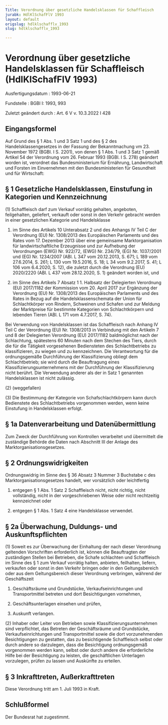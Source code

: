 ```yaml
---
Title: Verordnung über gesetzliche Handelsklassen für Schaffleisch
jurabk: HdlKlSchafFlV 1993
layout: default
origslug: hdlklschafflv_1993
slug: hdlklschafflv_1993

---
```


# Verordnung über gesetzliche Handelsklassen für Schaffleisch (HdlKlSchafFlV 1993)

Ausfertigungsdatum
:   1993-06-21

Fundstelle
:   BGBl I: 1993, 993

Zuletzt geändert durch
:   Art. 6 V v. 10.3.2022 I 428


## Eingangsformel

Auf Grund des § 1 Abs. 1 und 3 Satz 1 und des § 2 des
Handelsklassengesetzes in der Fassung der Bekanntmachung vm 23.
November 1972 (BGBl. I S. 2201), von denen § 1 Abs. 1 und 3 Satz 1
gemäß Artikel 54 der Verordnung vom 26. Februar 1993 (BGBl. I S. 278)
geändert worden ist, verordnet das Bundesministerium für Ernährung,
Landwirtschaft und Forsten im Einvernehmen mit den Bundesministerien
für Gesundheit und für Wirtschaft:


## § 1 Gesetzliche Handelsklassen, Einstufung in Kategorien und Kennzeichnung

(1) Schaffleisch darf zum Verkauf vorrätig gehalten, angeboten,
feilgehalten, geliefert, verkauft oder sonst in den Verkehr gebracht
werden in einer gesetzlichen Kategorie und Handelsklasse

1.  im Sinne des Artikels 10 Unterabsatz 2 und des Anhangs IV Teil C der
    Verordnung (EU) Nr. 1308/2013 des Europäischen Parlaments und des
    Rates vom 17. Dezember 2013 über eine gemeinsame Marktorganisation für
    landwirtschaftliche Erzeugnisse und zur Aufhebung der Verordnungen
    (EWG) Nr. 922/72, (EWG) Nr. 234/79, (EG) Nr. 1037/2001 und (EG) Nr.
    1234/2007 (ABl. L 347 vom 20.12.2013, S. 671; L 189 vom 27.6.2014, S.
    261; L 130 vom 19.5.2016, S. 18; L 34 vom 9.2.2017, S. 41; L 106 vom
    6\.4.2020, S. 12), die zuletzt durch die Verordnung (EU) 2020/2220
    (ABl. L 437 vom 28.12.2020, S. 1) geändert worden ist, und


2.  im Sinne des Artikels 7 Absatz 1 1. Halbsatz der Delegierten
    Verordnung (EU) 2017/1182 der Kommission vom 20. April 2017 zur
    Ergänzung der Verordnung (EU) Nr. 1308/2013 des Europäischen
    Parlaments und des Rates in Bezug auf die Handelsklassenschemata der
    Union für Schlachtkörper von Rindern, Schweinen und Schafen und zur
    Meldung der Marktpreise für bestimmte Kategorien von Schlachtkörpern
    und lebenden Tieren (ABl. L 171 vom 4.7.2017, S. 74).



Bei Verwendung von Handelsklassen ist das Schaffleisch nach Anhang IV
Teil C der Verordnung (EU) Nr. 1308/2013 in Verbindung mit den
Artikeln 7 und 8 der Delegierten Verordnung (EU) 2017/1182
baldmöglichst nach der Schlachtung, spätestens 60 Minuten nach dem
Stechen des Tiers, durch die für die Tätigkeit vorgesehenen
Bediensteten des Schlachtbetriebs zu klassifizieren, zu wiegen und zu
kennzeichnen. Die Verantwortung für die ordnungsgemäße Durchführung
der Klassifizierung obliegt dem Schlachtbetrieb; sie wird durch die
Beauftragung eines Klassifizierungsunternehmens mit der Durchführung
der Klassifizierung nicht berührt. Die Verwendung anderer als der in
Satz 1 genannten Handelsklassen ist nicht zulässig.

(2) (weggefallen)

(3) Die Bestimmung der Kategorie von Schafschlachtkörpern kann durch
Bedienstete des Schlachtbetriebs vorgenommen werden, wenn keine
Einstufung in Handelsklassen erfolgt.


## § 1a Datenverarbeitung und Datenübermittlung

Zum Zweck der Durchführung von Kontrollen verarbeitet und übermittelt
die zuständige Behörde die Daten nach Abschnitt III der Anlage des
Marktorganisationsgesetzes.


## § 2 Ordnungswidrigkeiten

Ordnungswidrig im Sinne des § 36 Absatz 3 Nummer 3 Buchstabe c des
Marktorganisationsgesetzes handelt, wer vorsätzlich oder leichtfertig

1.  entgegen § 1 Abs. 1 Satz 2 Schaffleisch nicht, nicht richtig, nicht
    vollständig, nicht in der vorgeschriebenen Weise oder nicht
    rechtzeitig kennzeichnet oder


2.  entgegen § 1 Abs. 1 Satz 4 eine Handelsklasse verwendet.





## § 2a Überwachung, Duldungs- und Auskunftspflichten

(1) Soweit es zur Überwachung der Einhaltung der nach dieser
Verordnung geltenden Vorschriften erforderlich ist, können die
Beauftragten der zuständigen Stellen bei Betrieben, die Schafe
schlachten und Schaffleisch im Sinne des § 1 zum Verkauf vorrätig
halten, anbieten, feilhalten, liefern, verkaufen oder sonst in den
Verkehr bringen oder in den Geltungsbereich oder aus dem
Geltungsbereich dieser Verordnung verbringen, während der
Geschäftszeit

1.  Geschäftsräume und Grundstücke, Verkaufseinrichtungen und
    Transportmittel betreten und dort Besichtigungen vornehmen,


2.  Geschäftsunterlagen einsehen und prüfen,


3.  Auskunft verlangen.




(2) Inhaber oder Leiter von Betrieben sowie
Klassifizierungsunternehmen sind verpflichtet, das Betreten der
Geschäftsräume und Grundstücke, Verkaufseinrichtungen und
Transportmittel sowie die dort vorzunehmenden Besichtigungen zu
gestatten, das zu besichtigende Schaffleisch selbst oder durch andere
so darzulegen, dass die Besichtigung ordnungsgemäß vorgenommen werden
kann, selbst oder durch andere die erforderliche Hilfe bei der
Besichtigung zu leisten, die geschäftlichen Unterlagen vorzulegen,
prüfen zu lassen und Auskünfte zu erteilen.


## § 3 Inkrafttreten, Außerkrafttreten

Diese Verordnung tritt am 1. Juli 1993 in Kraft.


## Schlußformel

Der Bundesrat hat zugestimmt.

